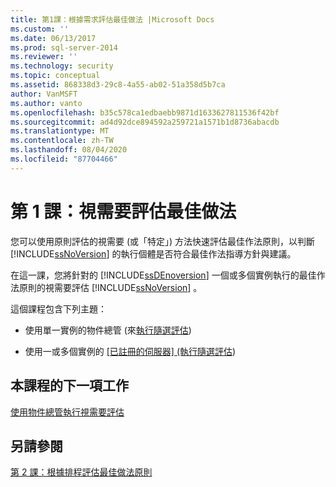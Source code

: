 ```yaml
---
title: 第1課：根據需求評估最佳做法 |Microsoft Docs
ms.custom: ''
ms.date: 06/13/2017
ms.prod: sql-server-2014
ms.reviewer: ''
ms.technology: security
ms.topic: conceptual
ms.assetid: 868338d3-29c8-4a55-ab02-51a358d5b7ca
author: VanMSFT
ms.author: vanto
ms.openlocfilehash: b35c578ca1edbaebb9871d1633627811536f42bf
ms.sourcegitcommit: ad4d92dce894592a259721a1571b1d8736abacdb
ms.translationtype: MT
ms.contentlocale: zh-TW
ms.lasthandoff: 08/04/2020
ms.locfileid: "87704466"
---
```

# <a name="lesson-1-evaluate-best-practices-on-an-on-demand-basis"></a>第 1 課：視需要評估最佳做法
  您可以使用原則評估的視需要 (或「特定」) 方法快速評估最佳作法原則，以判斷 [!INCLUDE[ssNoVersion](../includes/ssnoversion-md.md)] 的執行個體是否符合最佳作法指導方針與建議。  
  
 在這一課，您將針對的 [!INCLUDE[ssDEnoversion](../includes/ssdenoversion-md.md)] 一個或多個實例執行的最佳作法原則的視需要評估 [!INCLUDE[ssNoVersion](../includes/ssnoversion-md.md)] 。  
  
 這個課程包含下列主題：  
  
-   使用單一實例的物件總管 (來[執行隨選評估](../ssms/object/object-explorer.md))   
  
-   使用一或多個實例的 [[已註冊的伺服器] (執行隨選評估](../../2014/tutorials/perform-an-on-demand-evaluation-by-using-registered-servers.md))   
  
## <a name="next-task-in-lesson"></a>本課程的下一項工作  
 [使用物件總管執行視需要評估](../ssms/object/object-explorer.md)  
  
## <a name="see-also"></a>另請參閱  
 [第 2 課：根據排程評估最佳做法原則](../../2014/tutorials/lesson-2-evaluate-best-practices-policies-on-a-scheduled-basis.md)  
  
  

